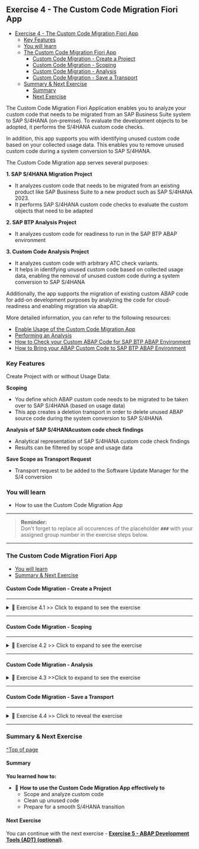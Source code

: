 
## Exercise 4 - The Custom Code Migration Fiori App

- [Exercise 4 - The Custom Code Migration Fiori App](#exercise-4---the-custom-code-migration-fiori-app)
  - [Key Features](#key-features)
  - [You will learn](#you-will-learn)
  - [The Custom Code Migration Fiori App](#the-custom-code-migration-fiori-app)
    - [Custom Code Migration - Create a Project](#custom-code-migration---create-a-project)
    - [Custom Code Migration - Scoping](#custom-code-migration---scoping)
    - [Custom Code Migration - Analysis](#custom-code-migration---analysis)
    - [Custom Code Migration - Save a Transport](#custom-code-migration---save-a-transport)
  - [Summary \& Next Exercise](#summary--next-exercise)
    - [Summary](#summary)
    - [Next Exercise](#next-exercise)


<!-- Exercise Description -->
The Custom Code Migration Fiori Application enables you to analyze your custom code that needs to be migrated from an SAP Business Suite system to SAP S/4HANA (on-premise). To evaluate the development objects to be adopted, it performs the S/4HANA custom code checks. 

In addition, this app supports you with identifying unused custom code based on your collected usage data. This enables you to remove unused custom code during a system conversion to SAP S/4HANA. 


The Custom Code Migration app serves several purposes:

**1. SAP S/4HANA Migration Project**
* It analyzes custom code that needs to be migrated from an existing product like SAP Business Suite to a new product such as SAP S/4HANA 2023.
* It performs SAP S/4HANA custom code checks to evaluate the custom objects that need to be adapted 

**2. SAP BTP Analysis Project**
* It analyzes custom code for readiness to run in the SAP BTP ABAP environment 

**3. Custom Code Analysis Project**
* It analyzes custom code with arbitrary ATC check variants.
* It helps in identifying unused custom code based on collected usage data, enabling the removal of unused custom code during a system conversion to SAP S/4HANA 

Additionally, the app supports the migration of existing custom ABAP code for add-on development purposes by analyzing the code for cloud-readiness and enabling migration via abapGit.

More detailed information, you can refer to the following resources:
* [Enable Usage of the Custom Code Migration App](https://help.sap.com/docs/ABAP_ENVIRONMENT/250515df61b74848810389e964f8c367/651ef65d8d37488cb8f84a1fd2ab4455.html?locale=en-US&state=PRODUCTION&version=Cloud)
* [Performing an Analysis](https://help.sap.com/docs/ABAP_ENVIRONMENT/250515df61b74848810389e964f8c367/651ef65d8d37488cb8f84a1fd2ab4455.html?locale=en-US&state=PRODUCTION&version=Cloud)
* [How to Check your Custom ABAP Code for SAP BTP ABAP Environment](https://blogs.sap.com/2018/10/02/how-to-check-your-custom-abap-code-for-sap-cloud-platform-abap-environment/)
* [How to Bring your ABAP Custom Code to SAP BTP ABAP Environment](https://blogs.sap.com/2019/11/11/how-to-bring-your-abap-custom-code-to-sap-cloud-platform-abap-environment/)
 

### Key Features

Create Project with or without Usage Data:

**Scoping**
* You define which ABAP custom code needs to be migrated to be taken over to SAP S/4HANA (based on usage data)
* This app creates a deletion transport in order to delete unused ABAP source code during the system conversion to SAP S/4HANA

**Analysis of SAP S/4HANAcustom code check findings**
* Analytical representation of SAP S/4HANA custom code check findings
* Results can be filtered by scope and usage data

**Save Scope as Transport Request**
* Transport request to be added to the Software Update Manager for the S/4 conversion

### You will learn  
- How to use the Custom Code Migration App

---
> **Reminder:**   
> Don't forget to replace all occurences of the placeholder **`###`** with your assigned group number in the exercise steps below.  
---

### The Custom Code Migration Fiori App

- [You will learn](#you-will-learn)
- [Summary & Next Exercise](#summary--next-exercise) 

#### Custom Code Migration - Create a Project

---

<details>
  <summary>🔵 Exercise 4.1 >> Click to expand to see the exercise</summary>

---
1.    Logon to the Central Check System (S/4 HANA 2023 System).Use the provided logon information for system.
      <img src="images//Picture1.png" width="50%">
   
---
2. Start your Fiori Launchpad by using transaction /UI2/FLP

      Logon to the system:

      User: DEVELOPER##
      
      Pwd: Welcome1!

      <img src="images//Picture2.png" width="50%">

---
3. Create a Project. Launch the Custom Code Migration app to analyze which custom code has to be adapted if we convert our system A4H to SAP S/4HANA 2023.

      Use the RFC Destination: **```ERP***```
      to connect to our ERP development system.

      Don’t miss to add the usage data which is available in system A4H.

---
4. Create a new Project    
      <img src="images//Picture3.png" width="50%">

---
5. Enter appropriate data     
      <img src="images//Picture4.png" width="50%">

---
6.    Add Usage Data from the A4H system by using the F4 help.    
      <img src="images//Picture5.png" width="50%">

---
7.    Select the last entry   
      <img src="images//Picture6.png" width="50%">

---
8.    Save your project       
      <img src="images//Picture7.png" width="50%">

---
9.    **Refresh** your project from time to time to see the progress.       
      <img src="images//Picture8.png" width="50%">
      <img src="images//Picture9.png" width="50%">
      <img src="images//Picture10.png" width="50%">
      <img src="images//Picture11.png" width="50%">

</details>

---

#### Custom Code Migration - Scoping

---

<details>
  <summary>🔵 Exercise 4.2 >> Click to expand to see the exercise</summary>

---
10.    We don’t want to take-over all custom code to S/4HANA. Please change the scope and remove following objects:
* ```Z_CCM_ADJUST_CURRENCY_CODE_##```
* ```Z_CCM_SALES_DOC_COUNTER_##```

---
11. To remove the ojects **Navigate** to the Scope Overview       
      <img src="images//Picture12.png" width="70%">

---
12.   **Filter** for your development objects using the F4-Help of the:

      * Request Entry Point with the search field located in your exercise package
        * Z_CCM_EX_##
  
      <img src="images//Picture13.png" width="70%">
      <img src="images//Picture14.png" width="70%">
      <img src="images//Picture15.png" width="70%">

---
13.   Sort your list by the field 

      Last Usage in ascending order

      <img src="images//Picture16.png" width="70%">

---
14.   Group your list by

      Last Usage

      <img src="images//Picture17.png" width="70%">
---
15.   Remove all applications which have not been used in 2019 from the scope.

      <img src="images//Picture18.png" width="70%">

---
16.   Because there is a New Development Project ongoing and since there is no usage data currently available. Therefore, start the Scope Packages app and navigate to the package

      Z_CCM_EPM

      <img src="images//Picture19.png" width="70%">

---
17.   As you can see not all objects are taken into account by default.

      Add the package to the scope.

      <img src="images//Picture19.png" width="70%">
 
</details>

---

#### Custom Code Migration - Analysis
<details>
  <summary>🔵 Exercise 4.3 >>Click to expand to see the exercise</summary>

---

1.    **Analysis with the Analytical List Page**
    
      We want to start the effort estimation for our custom code adaptation. As far as we understood we should have the following numbers in place:
2.    How many findings do we have overall?   
            <img src="images//Picture21.png" width="50%">
3.    How many findings are related to the custom code objects we take over to SAP S/4HANA?
            <img src="images//Picture22.png" width="50%">
4.    How many findings can be fixed using quick fixes?   
            <img src="images//Picture23.png" width="50%">
5.    What are the top 3 areas (i.e., which SAP Note numbers) we have findings?   
            <img src="images//Picture24.png" width="50%">
6.    Which package do we have the most findings?   
            <img src="images//Picture25.png" width="50%">
5. Next task is to provide a list of all findings in Excel.       
      <img src="images//Picture26.png" width="50%">
</details>

---

#### Custom Code Migration - Save a Transport

---

<details>
  <summary>🔵 Exercise 4.4 >> Click to reveal the exercise</summary>

---
1.    Finally, after all the scoping and analysis tasks lets create a transport request which is taken into the SUM for the S/4HANA conversion.information for system.  
      <img src="images//Picture27.png" width="50%">
2.    Navigate back to the A4H system and check if all scoped objects are missing (because this is a deletion request)?
      <img src="images//Picture28.png" width="50%">
</details>

---

### Summary & Next Exercise
[^Top of page](#)

#### Summary
**You learned how to:**

- 📘 **How to use the Custom Code Migration App effectively to**
    - Scope and analyze custom code
    - Clean up unused code
    - Prepare for a smooth S/4HANA transition

#### Next Exercise
You can continue with the next exercise - **[Exercise 5 - ABAP Development Tools (ADT) (optional)](../ex5/README5.md)**.